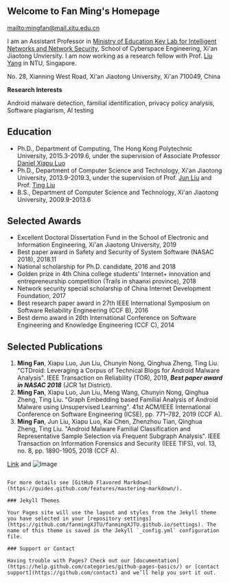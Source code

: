 
## Welcome to Fan Ming's Homepage 

[mailto:mingfan@mail.xjtu.edu.cn](mailto:mingfan@mail.xjtu.edu.cn)

I am an Assistant Professor in [Ministry of Education Key Lab for Intelligent Networks and Network Security](http://nskeylab.xjtu.edu.cn/site/lab/), School of Cyberspace Engineering, Xi'an Jiaotong Unviersity. I am now working as a research fellow with Prof. [Liu Yang](https://www.ntu.edu.sg/home/yangliu/) in NTU, Singapore.



No. 28, Xianning West Road, Xi'an Jiaotong University, Xi'an 710049, China

**Research Interests**

Android malware detection, familial identification, privacy policy analysis, Software plagiarism, AI testing

## Education

- Ph.D., Department of Computing, The Hong Kong Polytechnic University, 2015.3-2019.6, under the supervision of Associate Professor [Daniel Xiapu Luo](https://www4.comp.polyu.edu.hk/~csxluo/)
- Ph.D., Department of Computer Science and Technology, Xi'an Jiaotong University, 2013.9-2019.3, under the supervision of Prof. [Jun Liu](http://gr.xjtu.edu.cn/web/liukeen/1) and Prof. [Ting Liu](http://gr.xjtu.edu.cn/web/tingliu)
- B.S., Department of Computer Science and Technology, Xi'an Jiaotong University, 2009.9-2013.6

## Selected Awards

 - Excellent Doctoral Dissertation Fund in the School of Electronic and Information Engineering, Xi'an Jiaotong University, 2019
 - Best paper award in Safety and Security of System Software (NASAC 2018), 2018.11
 - National scholarship for Ph.D. candidate, 2016 and 2018
 - Golden prize in 4th China college students' Internet+ innovation and entrepreneurship competition (Trails in shaanxi province), 2018
 - Network security special scholarship of China Internet Development Foundation, 2017
 - Best research paper award in 27th IEEE International Symposium on Software Reliability Engineering (CCF B), 2016
 - Best demo award in 26th International Conference on Software Engineering and Knowledge Engineering (CCF C), 2014

## Selected Publications

1. **Ming Fan**, Xiapu Luo, Jun Liu, Chunyin Nong, Qinghua Zheng, Ting Liu. "CTDroid: Leveraging a Corpus of Technical Blogs for Android Malware Analysis". IEEE Transaction on Reliability (TOR), 2019, ***Best paper award in NASAC 2018*** (JCR 1st District).
2. **Ming Fan**, Xiapu Luo, Jun Liu, Meng Wang, Chunyin Nong, Qinghua Zheng, Ting Liu. "Graph Embedding based Familial Analysis of Android Malware using Unsupervised Learning". 41st ACM/IEEE International Conference on Software Engineering (ICSE), pp. 771–782, 2019 (CCF A).
3. **Ming Fan**, Jun Liu, Xiapu Luo, Kai Chen, Zhenzhou Tian, Qinghua Zheng, Ting Liu. "Android Malware Familial Classification and Representative Sample Selection via Frequent Subgraph Analysis". IEEE Transaction on Information Forensics and Security (IEEE TIFS), vol. 13, no. 8, pp. 1890-1905, 2018 (CCF A).

[Link](url) and ![Image](src)
```

For more details see [GitHub Flavored Markdown](https://guides.github.com/features/mastering-markdown/).

### Jekyll Themes

Your Pages site will use the layout and styles from the Jekyll theme you have selected in your [repository settings](https://github.com/fanmingXJTU/fanmingXJTU.github.io/settings). The name of this theme is saved in the Jekyll `_config.yml` configuration file.

### Support or Contact

Having trouble with Pages? Check out our [documentation](https://help.github.com/categories/github-pages-basics/) or [contact support](https://github.com/contact) and we’ll help you sort it out.
